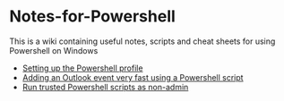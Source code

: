 # Notes-for-Powershell
This is a wiki containing useful notes, scripts and cheat sheets for using Powershell on Windows 

* [Setting up the Powershell profile](https://github.com/tvs-dk/Notes-for-Powershell/wiki/Setting-up-the-Powershell-profile)
* [Adding an Outlook event very fast using a Powershell script](https://github.com/tvs-dk/quick-add-outlook)
* [Run trusted Powershell scripts as non-admin](https://github.com/tvs-dk/Notes-for-Powershell/wiki/Run-trusted-Powershell-scripts-as-non-admin)
